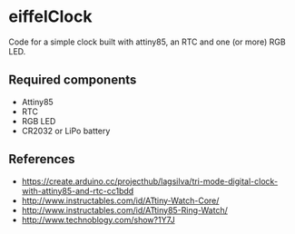# eiffelClock

Code for a simple clock built with attiny85, an RTC and one (or more) RGB LED.

## Required components
 * Attiny85
 * RTC
 * RGB LED
 * CR2032 or LiPo battery
 
## References
 * https://create.arduino.cc/projecthub/lagsilva/tri-mode-digital-clock-with-attiny85-and-rtc-cc1bdd
 * http://www.instructables.com/id/ATtiny-Watch-Core/
 * http://www.instructables.com/id/ATtiny85-Ring-Watch/
 * http://www.technoblogy.com/show?1Y7J


 
